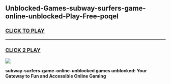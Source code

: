 
## Unblocked-Games-subway-surfers-game-online-unblocked-Play-Free-poqel
<h3>
<a href="https://premium76.site?title=subway-surfers-game-online-unblocked&ref=19M">CLICK TO PLAY</a></h3>
<hr>

<h3>
<a href="https://premium76.site?title=subway-surfers-game-online-unblocked&ref=19M">CLICK 2 PLAY</a>
  
</h3>

<a href="https://premium76.site?title=subway-surfers-game-online-unblocked&ref=19M"><img src="https://clearcache.store/games.png"></a>


**subway-surfers-game-online-unblocked games unblocked: Your Gateway to Fun and Accessible Online Gaming**
